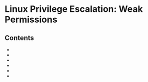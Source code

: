 # Linux Privilege Escalation: Weak Permissions

## Contents
- []()
- []()
- []()
- []()
- []()
- []()

## 
